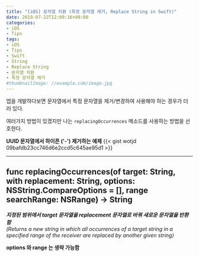 ```yaml
---
title: "[iOS] 문자열 치환 (특정 문자열 제거, Replace String in Swift)"
date: 2019-07-22T12:09:16+09:00
categories:
- iOS
- Tips
tags:
- iOS
- Tips
- Swift
- String
- Replace String
- 문자열 치환
- 특정 문자열 체거
#thumbnailImage: //example.com/image.jpg
---
```


앱을 개발하다보면 문자열에서 특정 문자열을 제거/변경하여 사용해야 하는 경우가 더러 있다.  

여러가지 방법이 있겠지만 나는 `replacingOccurrences` 메소드를 사용하는 방법을 선호한다.  

**UUID 문자열에서 하이픈 ('-') 제거하는 예제**
{{< gist wotjd 09bafdb23cc746d6e2ccd5c645ae95d1 >}}

---

## func replacingOccurrences(of target: String, with replacement: String, options: NSString.CompareOptions = [], range searchRange: NSRange) -> String

***지정된 범위에서 target 문자열을 replacement 문자열로 바꿔 새로운 문자열을 반환함***   
*(Returns a new string in which all occurrences of a target string in a specified range of the receiver are replaced by another given string)*

**options 와 range 는 생략 가능함**